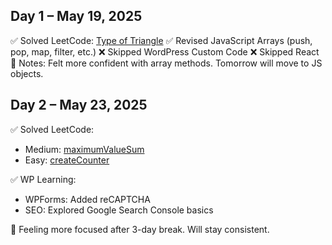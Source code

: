 ## Day 1 – May 19, 2025
✅ Solved LeetCode: [Type of Triangle](https://leetcode.com/problems/type-of-triangle)
✅ Revised JavaScript Arrays (push, pop, map, filter, etc.)
❌ Skipped WordPress Custom Code
❌ Skipped React
🎯 Notes: Felt more confident with array methods. Tomorrow will move to JS objects.

## Day 2 – May 23, 2025

✅ Solved LeetCode:
- Medium: [maximumValueSum](https://leetcode.com/problems/maximum-value-sum)
- Easy: [createCounter](https://leetcode.com/problems/counter)

✅ WP Learning:
- WPForms: Added reCAPTCHA
- SEO: Explored Google Search Console basics

💬 Feeling more focused after 3-day break. Will stay consistent.
